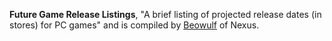 **Future Game Release Listings**, "A brief listing of projected release dates (in stores) for PC games" and is compiled by [Beowulf](https://demozoo.org/sceners/77023/) of Nexus.